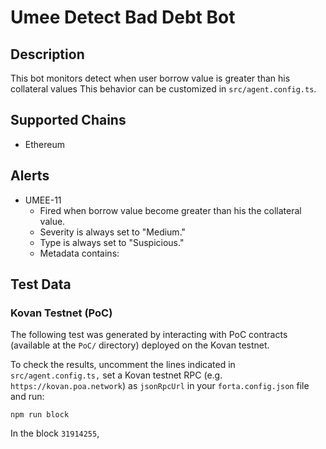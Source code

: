 # Umee Detect Bad Debt Bot

## Description

This bot monitors detect when user borrow value is greater than his collateral values
This behavior can be customized in `src/agent.config.ts`.

## Supported Chains

- Ethereum

## Alerts

- UMEE-11
  - Fired when borrow value become greater than his the collateral value.
  - Severity is always set to "Medium."
  - Type is always set to "Suspicious."
  - Metadata contains:
   
## Test Data

### Kovan Testnet (PoC)

The following test was generated by interacting with PoC contracts (available at the `PoC/` directory) deployed on the Kovan testnet.

To check the results, uncomment the lines indicated in `src/agent.config.ts,` set a Kovan testnet RPC (e.g. `https://kovan.poa.network`) as `jsonRpcUrl` in your `forta.config.json` file and run:

```
npm run block 
```

In the block `31914255`, 